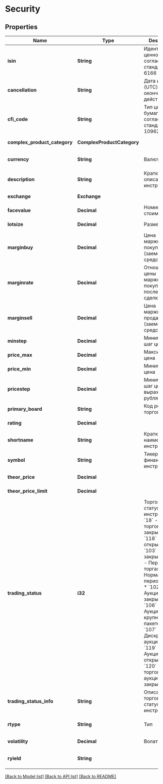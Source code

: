 # Security

## Properties
Name | Type | Description | Notes
------------ | ------------- | ------------- | -------------
**isin** | **String** | Идентификатор ценной бумаги согласно стандарту ISO 6166 | [optional] [default to null]
**cancellation** | **String** | Дата и время (UTC) окончания действия | [default to null]
**cfi_code** | **String** | Тип ценной бумаги согласно стандарту ISO 10962 | [default to null]
**complex_product_category** | **ComplexProductCategory** |  | [default to null]
**currency** | **String** | Валюта | [optional] [default to null]
**description** | **String** | Краткое описание инструмента | [default to null]
**exchange** | **Exchange** |  | [default to null]
**facevalue** | **Decimal** | Номинальная стоимость | [default to null]
**lotsize** | **Decimal** | Размер лота | [default to null]
**marginbuy** | **Decimal** | Цена маржинальной покупки (заемные средства) | [default to null]
**marginrate** | **Decimal** | Отношение цены маржинальной покупки к цене последней сделки | [default to null]
**marginsell** | **Decimal** | Цена маржинальной продажи (заемные средства) | [default to null]
**minstep** | **Decimal** | Минимальный шаг цены | [default to null]
**price_max** | **Decimal** | Максимальная цена | [default to null]
**price_min** | **Decimal** | Минимальная цена | [default to null]
**pricestep** | **Decimal** | Минимальный шаг цены, выраженный в рублях | [default to null]
**primary_board** | **String** | Код режима торгов | [default to null]
**rating** | **Decimal** |  | [default to null]
**shortname** | **String** | Краткое наименование инструмента | [default to null]
**symbol** | **String** | Тикер (Код финансового инструмента) | [default to null]
**theor_price** | **Decimal** |  | [default to null]
**theor_price_limit** | **Decimal** |  | [default to null]
**trading_status** | **i32** | Торговый статус инструмента:   * &#x60;18&#x60; - Нет торгов / торги закрыты   * &#x60;118&#x60; - Период открытия   * &#x60;103&#x60; - Период закрытия   * &#x60;2&#x60; - Перерыв в торгах   * &#x60;17&#x60; - Нормальный период торгов   * &#x60;102&#x60; - Аукцион закрытия   * &#x60;106&#x60; - Аукцион крупных пакетов   * &#x60;107&#x60; - Дискретный аукцион   * &#x60;119&#x60; - Аукцион открытия   * &#x60;120&#x60; - Период торгов по цене аукциона закрытия  | [default to null]
**trading_status_info** | **String** | Описание торгового статуса инструмента | [optional] [default to null]
**rtype** | **String** | Тип | [optional] [default to null]
**volatility** | **Decimal** | Волативность | [default to null]
**ryield** | **String** |  | [optional] [default to null]

[[Back to Model list]](../README.md#documentation-for-models) [[Back to API list]](../README.md#documentation-for-api-endpoints) [[Back to README]](../README.md)

